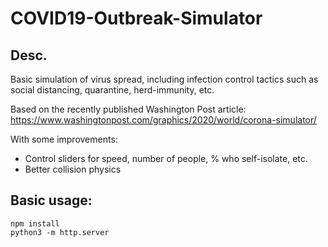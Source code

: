 # COVID19-Outbreak-Simulator

## Desc.
Basic simulation of virus spread, including infection control tactics such as social distancing, quarantine, herd-immunity, etc.

Based on the recently published Washington Post article:
https://www.washingtonpost.com/graphics/2020/world/corona-simulator/

With some improvements:
- Control sliders for speed, number of people, % who self-isolate, etc.
- Better collision physics

## Basic usage:
```
npm install
python3 -m http.server
```
